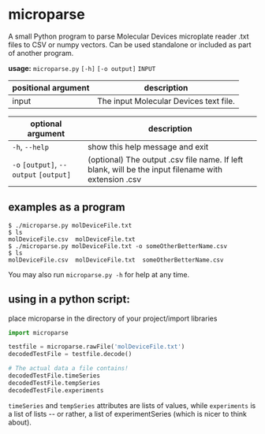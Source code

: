 # microparse

A small Python program to parse Molecular Devices microplate reader .txt files to CSV or numpy vectors.
Can be used standalone or included as part of another program.

**usage:** `microparse.py` `[-h]` `[-o output]` `INPUT`

| positional argument   | description                           |
|-----------------------|---------------------------------------|
| input                  | The input Molecular Devices text file.|

| optional argument                       | description                           |
|-----------------------------------------|---------------------------------------|
| `-h`, `--help`                          | show this help message and exit       |
|  `-o` `[output]`, `--output` `[output]` | (optional) The output .csv file name. If left blank, will be the input filename with extension .csv  |

## examples as a program

```shell
$ ./microparse.py molDeviceFile.txt
$ ls
molDeviceFile.csv  molDeviceFile.txt
$ ./microparse.py molDeviceFile.txt -o someOtherBetterName.csv
$ ls
molDeviceFile.csv  molDeviceFile.txt  someOtherBetterName.csv
```
You may also run `microparse.py -h` for help at any time.

## using in a python script:

place microparse in the directory of your project/import libraries

```python
import microparse

testfile = microparse.rawFile('molDeviceFile.txt')
decodedTestFile = testfile.decode()

# The actual data a file contains!
decodedTestFile.timeSeries
decodedTestFile.tempSeries
decodedTestFile.experiments
```

`timeSeries` and `tempSeries` attributes are lists of values, while `experiments` is a list of lists -- or rather, a list of experimentSeries (which is nicer to think about).
